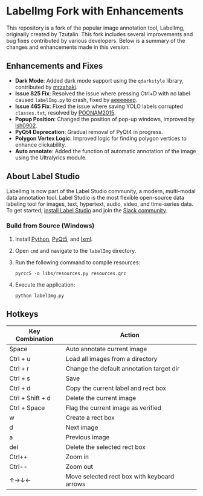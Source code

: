 # LabelImg Fork with Enhancements

This repository is a fork of the popular image annotation tool, LabelImg, originally created by Tzutalin. This fork includes several improvements and bug fixes contributed by various developers. Below is a summary of the changes and enhancements made in this version:

## Enhancements and Fixes

- **Dark Mode**: Added dark mode support using the `qdarkstyle` library, contributed by [mrzahaki](https://github.com/mrzahaki).
- **Issue 825 Fix**: Resolved the issue where pressing Ctrl+D with no label caused `labelImg.py` to crash, fixed by [aeeeeeep](https://github.com/aeeeeeep).
- **Issue 465 Fix**: Fixed the issue where saving YOLO labels corrupted `classes.txt`, resolved by [POONAM2015](https://github.com/POONAM2015).
- **Popup Position**: Changed the position of pop-up windows, improved by [lsh0902](https://github.com/lsh0902).
- **PyQt4 Deprecation**: Gradual removal of PyQt4 in progress.
- **Polygon Vertex Logic**: Improved logic for finding polygon vertices to enhance clickability.
- **Auto annotate**: Added the function of automatic annotation of the image using the Ultralyrics module.

## About Label Studio

LabelImg is now part of the Label Studio community, a modern, multi-modal data annotation tool. Label Studio is the most flexible open-source data labeling tool for images, text, hypertext, audio, video, and time-series data. To get started, [install Label Studio](https://labelstud.io/guide/install.html) and join the [Slack community](https://label-studio.slack.com/).

### Build from Source (Windows)

1. Install [Python](https://www.python.org/downloads/windows/), [PyQt5](https://www.riverbankcomputing.com/software/pyqt/download5), and [lxml](http://lxml.de/installation.html).
2. Open `cmd` and navigate to the `labelImg` directory.
3. Run the following command to compile resources:

   ```shell
   pyrcc5 -o libs/resources.py resources.qrc
   ```

4. Execute the application:

   ```shell
   python labelImg.py
   ```

## Hotkeys

| Key Combination    | Action                                      |
|--------------------|---------------------------------------------|
| Space              | Auto annotate current image                 |
| Ctrl + u           | Load all images from a directory            |
| Ctrl + r           | Change the default annotation target dir    |
| Ctrl + s           | Save                                        |
| Ctrl + d           | Copy the current label and rect box         |
| Ctrl + Shift + d   | Delete the current image                    |
| Ctrl + Space       | Flag the current image as verified          |
| w                  | Create a rect box                           |
| d                  | Next image                                  |
| a                  | Previous image                              |
| del                | Delete the selected rect box                |
| Ctrl++             | Zoom in                                     |
| Ctrl--             | Zoom out                                    |
| ↑→↓←               | Move selected rect box with keyboard arrows |